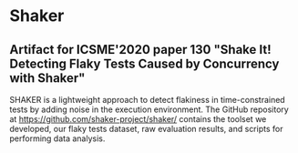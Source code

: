 # Shaker
## Artifact for ICSME'2020 paper 130 "Shake It! Detecting Flaky Tests Caused by Concurrency with Shaker"

SHAKER is a lightweight approach to detect flakiness in time-constrained tests by adding noise in the execution environment. 
The GitHub repository at https://github.com/shaker-project/shaker/ contains the toolset we developed, our flaky tests dataset, raw evaluation results, and scripts for performing data analysis.